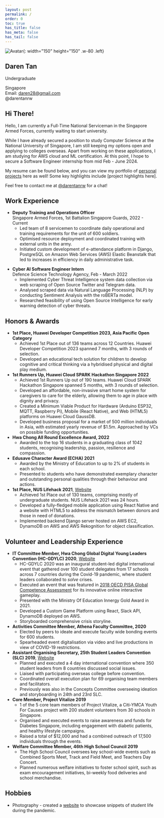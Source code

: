 ```yaml
---
layout: post
permalink: /
order: 0
toc: true
has_title: false
has_meta: false
has_tail: false
---
```


![Avatar](/assets/img/avatar/daren.JPG){: width="150" height="150" .w-80 .left}
## Daren Tan
Undergraduate <!-- [[Resume]](/assets/papers/DarenTan_CV.pdf ){:target="_blank"}   -->

Singapore  
Email: daren28@gmail.com  
@darentanrw
<br>
## Hi There!

Hello, I am currently a Full-Time National Serviceman in the Singapore Armed Forces, currently waiting to start university. 

While I have already secured a position to study Computer Science at the National University of Singapore, I am still keeping my options open and applying to colleges overseas. Apart from working on these applications, I am studying for AWS cloud and ML certification. At this point, I hope to secure a Software Engineer internship from mid Feb - June 2024.

My resume can be found below, and you can view my portfolio of [personal projects](/projects) here as well! Some key highlights include [project highlights here]. 

Feel free to contact me at [@darentanrw](https://t.me/darentanrw) for a chat! 

## Work Experience

- **Deputy Training and Operations Officer** <br>
	Singapore Armed Forces, 1st Battalion Singapore Guards, 2022 - Current
  - Led team of 8 servicemen to coordinate daily operational and training requirements for the unit of 600 soldiers.
  - Optimised resource deployment and coordinated training with external units in the army.
  - Initiated custom development of e-attendance platform in Django, PostgreSQL on Amazon Web Services (AWS) Elastic Beanstalk that led to increases in efficiency in daily administrative task.
<!-- TODO: include a link to the blog post talking about this -->

- **Cyber AI Software Engineer Intern** <br>
	Defence Science Technology Agency, Feb - March 2022 
  - Implemented Cyber Threat Intelligence system data collection via web scraping of Open Source Twitter and Telegram data.
  - Analysed scraped data via Natural Language Processing (NLP) by conducting Sentiment Analysis with the roBERTa model.
  - Researched feasibility of using Open Source Intelligence for early warning detection of cyber threats.

## Honors & Awards
* **1st Place, Huawei Developer Competition 2023, Asia Pacific Open Category** 
	* Achieved 1st Place out of 136 teams across 12 Countries. Huawei Developer Competition 2023 spanned 7 months, with 3 rounds of selection. 
	* Developed an educational tech solution for children to develop cognitive and critical thinking via a hybridised physical and digital play medium.
	<!-- *TODO: nclude yt video link here once its up -->
* **1st Runners Up, Huawei Cloud SPARK Hackathon Singapore 2022** 
	* Achieved 1st Runners Up out of 190 teams. Huawei Cloud SPARK Hackathon Singapore spanned 5 months, with 3 rounds of selection.
	* Developed an affordable, non-invasive smart home system for caregivers to care for the elderly, allowing them to age in place with dignity and privacy.
	* Created a Minimum Viable Product for Hardware (Arduino ESP32, MQTT, Raspberry Pi), Mobile (React Native), and Web (HTML5) platforms on Huawei Cloud GaussDB.
	* Developed business proposal for a market of 500 million individuals in Asia, with estimated yearly revenue of $1.5m. Approached by VCs on possible funding opportunities. 
	<!-- TODO: link to project here -->
* **Hwa Chong All Round Excellence Award, 2022**
	* Awarded to the top 16 students in a graduating class of 1042 students, recognising leadership, passion, resilience and compassion.
* **Edusave Character Award (ECHA) 2021**
	* Awarded by the Ministry of Education to up to 2% of students in each school. 
	* Presented to students who have demonstrated exemplary character and outstanding personal qualities through their behaviour and actions.
* **1st Place, NUS Lifehack 2021**, [Website](https://devpost.com/software/gunicorn)
	* Achieved 1st Place out of 130 teams, comprising mostly of undergraduate students. NUS Lifehack 2021 was 24 hours.
	* Developed a fully-fledged mobile application using React Native and a website with HTML5 to address the mismatch between donors and those in need of donations. 
	* Implemented backend Django server hosted on AWS EC2, DynamoDB on AWS and AWS Rekognition for object classification.

## Volunteer and Leadership Experience
* **IT Committee Member, Hwa Chong Global Digital Young Leaders Convention (HC-GDYLC) 2020**, [Website](https://gdylc.github.io)
	* HC-GDYLC 2020 was an inaugural student-led digital international event that gathered over 100 student delegates from 17 schools across 7 countries during the Covid-19 pandemic, where student leaders collaborated to *solve* crises.
	* Executed an event that was featured in [2018 OECD PISA Global Competence Assessment](https://www.oecd.org/pisa/innovation/global-competence/HC-GDYLC%20article_OECDGlobalCompetence.pdf) for its innovative online interactive gameplay. 
	* Presented with the Ministry Of Education Innergy Gold Award in 2021. 
	* Developed a Custom Game Platform using React, Slack API, DynamoDB deployed on AWS.
	* Storyboarded comprehensive crisis storyline.
* **Activities Committee Member, Athena Faculty Committee, 2020**
	* Elected by peers to ideate and execute faculty wide bonding events for 600 students. 
	* Spearheaded event digitalisation via video and live productions in view of COVID-19 restrictions.
* **Assistant Organising Secretary, 25th Student Leaders Convention (SLC) 2019**, [Website](https://25slc.github.io)
	* Planned and executed a 4 day international convention where 350 student leaders from 8 countries discussed social issues.
	* Liaised with participating overseas college before convention.
	* Coordinated overall execution plan for 69 organising team members and facilitators.
	* Previously was also in the Concepts Committee overseeing ideation and storyboarding in 24th and 23rd SLC.
* **Core Member, Project Vitalize 2019**
	* 1 of the 5 core team members of Project Vitalize, a Citi-YMCA Youth For Causes project with 200 student volunteers from 30 schools in Singapore. 
	* Organised and executed events to raise awareness and funds for Diabetes Singapore, including engagement with diabetic patients, and healthy lifestyle campaigns.
	* Raised a total of $12,000 and had a combined outreach of 17,500 individuals through the events. 
* **Welfare Committee Member, 46th High School Council 2019**
	* The High School Council oversees key school-wide events such as Combined Sports Meet, Track and Field Meet, and Teachers Day Concert. 
	* Planned numerous welfare initiatives to foster school spirit, such as exam encouragement initiatives, bi-weekly food deliveries and school merchandise.

## Hobbies
- Photography - created a [website](http://snaps.darentanrw.xyz) to showcase snippets of student life during the pandemic.